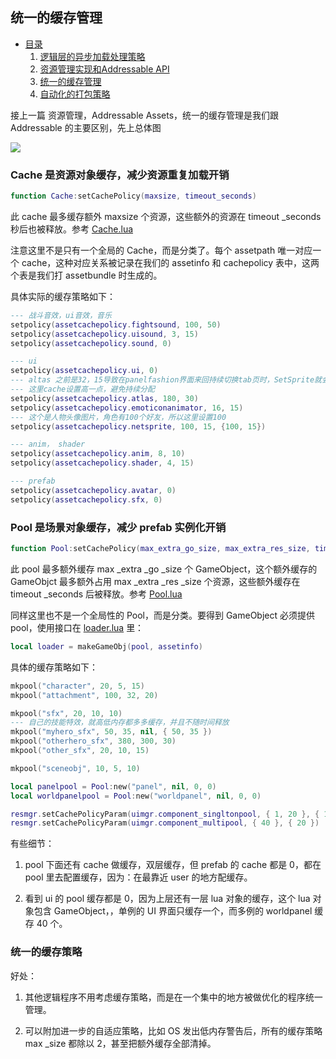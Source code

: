 ## 统一的缓存管理

* [目录](/index.md)
    1. [逻辑层的异步加载处理策略](/usage.md)
    2. [资源管理实现和Addressable API](/impl.md)
    3. [统一的缓存管理](/pool.md)
    4. [自动化的打包策略](/pack.md)
    

接上一篇 资源管理，Addressable Assets，统一的缓存管理是我们跟 Addressable 的主要区别，先上总体图

![](/arch.jpg)


### Cache 是资源对象缓存，减少资源重复加载开销 

```lua
function Cache:setCachePolicy(maxsize, timeout_seconds)
```

此 cache 最多缓存额外 maxsize 个资源，这些额外的资源在 timeout _seconds 秒后也被释放。参考 [Cache.lua](https://github.com/stallboy/unityres/blob/master/res/Cache.lua)  

注意这里不是只有一个全局的 Cache，而是分类了。每个 assetpath 唯一对应一个 cache，这种对应关系被记录在我们的 assetinfo 和 cachepolicy 表中，这两个表是我们打 assetbundle 时生成的。

具体实际的缓存策略如下：

```lua
--- 战斗音效，ui音效，音乐
setpolicy(assetcachepolicy.fightsound, 100, 50)
setpolicy(assetcachepolicy.uisound, 3, 15)
setpolicy(assetcachepolicy.sound, 0)

--- ui
setpolicy(assetcachepolicy.ui, 0)
--- altas 之前是32，15导致在panelfashion界面来回持续切换tab页时，SetSprite就会重新加载sprite，unity c++就持续分配内存，GetTotalAllocatedMemoryLong持续提高
--- 这里cache设置高一点，避免持续分配
setpolicy(assetcachepolicy.atlas, 180, 30)
setpolicy(assetcachepolicy.emoticonanimator, 16, 15)
--- 这个是人物头像图片，角色有100个好友，所以这里设置100
setpolicy(assetcachepolicy.netsprite, 100, 15, {100, 15})

--- anim， shader
setpolicy(assetcachepolicy.anim, 8, 10)
setpolicy(assetcachepolicy.shader, 4, 15)

--- prefab
setpolicy(assetcachepolicy.avatar, 0)
setpolicy(assetcachepolicy.sfx, 0)
```

### Pool 是场景对象缓存，减少 prefab 实例化开销

```lua
function Pool:setCachePolicy(max_extra_go_size, max_extra_res_size, timeout_seconds)
```

此 pool 最多额外缓存 max _extra _go _size 个 GameObject，这个额外缓存的 GameObjct 最多额外占用 max _extra _res _size 个资源，这些额外缓存在 timeout _seconds 后被释放。参考 [Pool.lua](https://github.com/stallboy/unityres/blob/master/res/Pool.lua)  

同样这里也不是一个全局性的 Pool，而是分类。要得到 GameObject 必须提供 pool，使用接口在 [loader.lua](https://github.com/stallboy/unityres/blob/master/res/loader.lua) 里：

```lua
local loader = makeGameObj(pool, assetinfo)
```

具体的缓存策略如下：

```lua
mkpool("character", 20, 5, 15)
mkpool("attachment", 100, 32, 20)

mkpool("sfx", 20, 10, 10)
--- 自己的技能特效，就高低内存都多多缓存，并且不随时间释放
mkpool("myhero_sfx", 50, 35, nil, { 50, 35 })
mkpool("otherhero_sfx", 380, 300, 30)
mkpool("other_sfx", 20, 10, 15)

mkpool("sceneobj", 10, 5, 10)
```

```lua
local panelpool = Pool:new("panel", nil, 0, 0)
local worldpanelpool = Pool:new("worldpanel", nil, 0, 0)
```

```lua
resmgr.setCachePolicyParam(uimgr.component_singltonpool, { 1, 20 }, { 1, 3 })
resmgr.setCachePolicyParam(uimgr.component_multipool, { 40 }, { 20 })
```

有些细节：

1. pool 下面还有 cache 做缓存，双层缓存，但 prefab 的 cache 都是 0，都在 pool 里去配置缓存，因为：在最靠近 user 的地方配缓存。

2. 看到 ui 的 pool 缓存都是 0，因为上层还有一层 lua 对象的缓存，这个 lua 对象包含 GameObject，，单例的 UI 界面只缓存一个，而多例的 worldpanel 缓存 40 个。

### 统一的缓存策略

好处：

1. 其他逻辑程序不用考虑缓存策略，而是在一个集中的地方被做优化的程序统一管理。

2. 可以附加进一步的自适应策略，比如 OS 发出低内存警告后，所有的缓存策略 max _size 都除以 2，甚至把额外缓存全部清掉。
